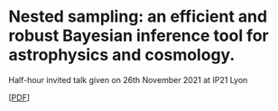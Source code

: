 # Nested sampling: an efficient and robust Bayesian inference tool for astrophysics and cosmology.

Half-hour invited talk given on 26th November 2021 at IP21 Lyon

[[PDF](https://github.com/williamjameshandley/talks/raw/tools_2021/will_handley_tools_2021.pdf)] 
 
